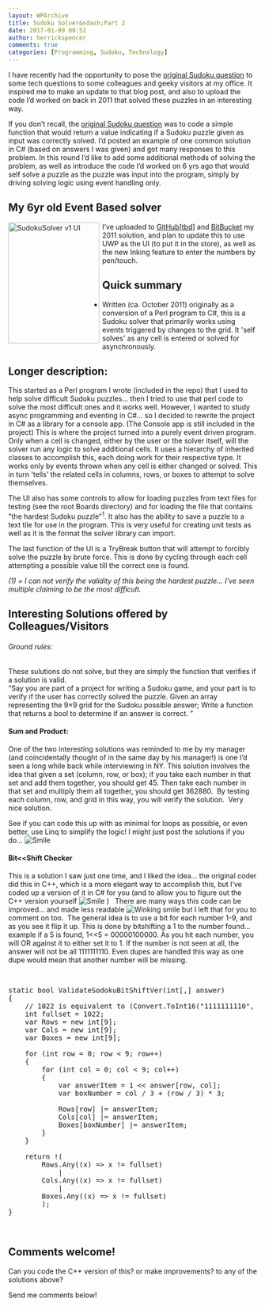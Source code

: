 ```yaml
---
layout: WPArchive
title: Sudoku Solver&ndash;Part 2
date: 2017-01-09 00:52
author: herrickspencer
comments: true
categories: [Programming, Sudoku, Technology]
---
```

I have recently had the opportunity to pose the [original Sudoku question](/_posts/the-sudoku-solver-episode-one) to some tech questions to some colleagues and geeky visitors at my office. It inspired me to make an update to that blog post, and also to upload the code I’d worked on back in 2011 that solved these puzzles in an interesting way.</p>

If you don’t recall, the [original Sudoku question](/_posts/the-sudoku-solver-episode-one) was to code a simple function that would return a value indicating if a Sudoku puzzle given as input was correctly solved. I’d posted an example of one common solution in C# (based on answers I was given) and got many responses to this problem. In this round I’d like to add some additional methods of solving the problem, as well as introduce the code I’d worked on 6 yrs ago that would self solve a puzzle as the puzzle was input into the program, simply by driving solving logic using event handling only.

<h2>My 6yr old Event Based solver</h2>

<a href="/{{ site.postMedia }}/2017/01/sudokusolver-v1-ui.jpg"><img title="SudokuSolver v1 UI" style="background-image:none;float:left;padding-top:0;padding-left:0;margin:0 6px 0 0;display:inline;padding-right:0;border-width:0;" border="0" alt="SudokuSolver v1 UI" src="/{{ site.postMedia }}/2017/01/sudokusolver-v1-ui_thumb.jpg" width="184" align="left" height="244" /></a>I’ve uploaded to <a href="https://github.com/HerrickSpencerMSFT">GitHub[tbd]</a> and <a href="https://bitbucket.org/byterisc/sodokusolver_eventdriven">BitBucket</a> my 2011 solution, and plan to update this to use UWP as the UI (to put it in the store), as well as the new Inking feature to enter the numbers by pen/touch.

<h2>Quick summary</h2>

<ul>   <li>Written (ca. October 2011) originally as a conversion of a Perl program to C#, this is a Sudoku solver that primarily works using events triggered by changes to the grid. It 'self solves' as any cell is entered or solved for asynchronously. </li> </ul>

<h2>Longer description:</h2>

This started as a Perl program I wrote (included in the repo) that I used to help solve difficult Sudoku puzzles... then I tried to use that perl code to solve the most difficult ones and it works well. However, I wanted to study async programming and eventing in C#... so I decided to rewrite the project in C# as a library for a console app. (The Console app is still included in the project) This is where the project turned into a purely event driven program. Only when a cell is changed, either by the user or the solver itself, will the solver run any logic to solve additional cells. It uses a hierarchy of inherited classes to accomplish this, each doing work for their respective type. It works only by events thrown when any cell is either changed or solved. This in turn 'tells' the related cells in columns, rows, or boxes to attempt to solve themselves. 

The UI also has some controls to allow for loading puzzles from text files for testing (see the root Boards directory) and for loading the file that contains &quot;the hardest Sudoku puzzle&quot;<sup>1</sup>. It also has the ability to save a puzzle to a text tile for use in the program. This is very useful for creating unit tests as well as it is the format the solver library can import. 

The last function of the UI is a TryBreak button that will attempt to forcibly solve the puzzle by brute force. This is done by cycling through each cell attempting a possible value till the correct one is found. 

<em>(1) = I can not verify the validity of this being the hardest puzzle... I've seen multiple claiming to be the most difficult.</em>

<h2>Interesting Solutions offered by Colleagues/Visitors</h2>

<h6>Ground rules: </h6>

These sulutions do not solve, but they are simply the function that verifies if a solution is valid.    <br />“Say you are part of a project for writing a Sudoku game, and your part is to verify if the user has correctly solved the puzzle. Given an array representing the 9×9 grid for the Sudoku possible answer; Write a function that returns a bool to determine if an answer is correct. ”&#160; 

<h4>Sum and Product:</h4>

One of the two interesting solutions was reminded to me by my manager (and coincidentally thought of in the same day by his manager!) is one I’d seen a long while back while interviewing in NY. This solution involves the idea that given a set (column, row, or box); if you take each number in that set and add them together, you should get 45. Then take each number in that set and multiply them all together, you should get 362880.&#160; By testing each column, row, and grid in this way, you will verify the solution.&#160; Very nice solution. 

See if you can code this up with as minimal for loops as possible, or even better, use Linq to simplify the logic! I might just post the solutions if you do… <img class="wlEmoticon wlEmoticon-smile" style="border-style:none;" alt="Smile" src="/{{ site.postMedia }}/2017/01/wlemoticon-smile.png" />

<h4>Bit&lt;&lt;Shift Checker</h4>

This is a solution I saw just one time, and I liked the idea… the original coder did this in C++, which is a more elegant way to accomplish this, but I’ve coded up a version of it in C# for you (and to allow you to figure out the C++ version yourself <img class="wlEmoticon wlEmoticon-smile" style="border-style:none;" alt="Smile" src="/{{ site.postMedia }}/2017/01/wlemoticon-smile.png" /> )&#160;&#160; There are many ways this code can be improved… and made less readable <img class="wlEmoticon wlEmoticon-winkingsmile" style="border-style:none;" alt="Winking smile" src="/{{ site.postMedia }}/2017/01/wlemoticon-winkingsmile.png" /> but I left that for you to comment on too.&#160; The general idea is to use a bit for each number 1-9, and as you see it flip it up. This is done by bitshifting a 1 to the number found… example if a 5 is found, 1&lt;&lt;5 = 00000100000. As you hit each number, you will OR against it to either set it to 1. If the number is not seen at all, the answer will not be all 1111111110. Even dupes are handled this way as one dupe would mean that another number will be missing.

&#160;

<pre>static bool ValidateSodokuBitShiftVer(int[,] answer)
{
    // 1022 is equivalent to (Convert.ToInt16(&quot;1111111110&quot;, 2)); //zero accounts for a 1 based number set
    int fullset = 1022; 
    var Rows = new int[9];
    var Cols = new int[9];
    var Boxes = new int[9];

    for (int row = 0; row &lt; 9; row++)
    {
        for (int col = 0; col &lt; 9; col++)
        {
            var answerItem = 1 &lt;&lt; answer[row, col];
            var boxNumber = col / 3 + (row / 3) * 3;

            Rows[row] |= answerItem;
            Cols[col] |= answerItem;
            Boxes[boxNumber] |= answerItem;
        }
    }

    return !(
        Rows.Any((x) =&gt; x != fullset)
            |
        Cols.Any((x) =&gt; x != fullset)
            |
        Boxes.Any((x) =&gt; x != fullset)
        );
}</pre>

&#160;

<h2>Comments welcome!</h2>

Can you code the C++ version of this? or make improvements? to any of the solutions above?

Send me comments below!

